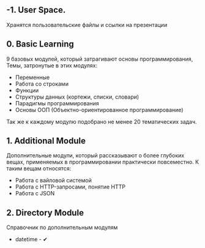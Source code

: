 ## **-1. User Space.**
Хранятся пользовательские файлы и ссылки на презентации
## **0. Basic Learning**
9 базовых модулей, который затрагивают основы программирования, Темы, затронутые в этих модулях:
* Переменные
* Работа со строками
* Функции
* Структуры данных (кортежи, списки, словари)
* Парадигмы программирования
* Основы ООП (Объектно-ориентированное программирование)

Так же к каждому модулю подобрано не менее 20 тематических задач.
## **1. Additional Module**
Дополнительные модули, который рассказывают о более глубоких вещах, применяемых в программировании практически повсеместно.
К таким вещам относятся:
* Работа с вайловой системой
* Работа с HTTP-запросами, понятие HTTP
* Работа с JSON

## **2. Directory Module**
Справочник по дополнительным модулям
* datetime - ✔